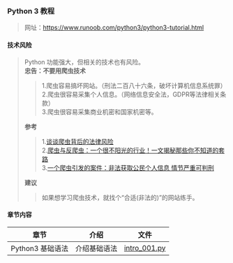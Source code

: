 ### Python 3 教程
>网址：https://www.runoob.com/python3/python3-tutorial.html

#### 技术风险
> Python 功能强大，但相关的技术也有风险。  
> **忠告：不要用爬虫技术**  
>>1.爬虫容易搞坏网站。（刑法二百八十六条，破坏计算机信息系统罪）  
>>2.爬虫很容易采集个人信息。（网络信息安全法，GDPR等法律相关条款）  
>>3.爬虫很容易采集商业机密和国家机密等。  
>
> **参考**  
>>1.[谈谈爬虫背后的法律风险](https://www.cnblogs.com/binyue/p/11719854.html)  
>>2.[爬虫与反爬虫：一个很不阳光的行业！一文揭秘那些你不知道的套路](http://www.sohu.com/a/217594662_185201)  
>>3.[一个爬虫引发的案件：非法获取公民个人信息 情节严重可判刑](http://www.mpaypass.com.cn/news/201910/17091741.html)
>
> **建议**  
>> 如果想学习爬虫技术，就找个“合适(非法的)”的网站练手。  

#### 章节内容
章节 | 介绍 | 文件
----|----|----
Python3 基础语法|介绍基础语法|[intro_001.py](/src/intro_001.py)

